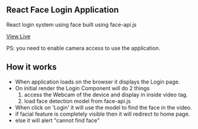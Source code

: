 ## React Face Login Application

React login system using face built using face-api.js

[View Live](https://face-app-pi.vercel.app/)

PS: you need to enable camera access to use the application.

## How it works
- When application loads on the browser it displays the Login page.
- On initial render the Login Component will do 2 things
  1. access the Webcam of the device and display in inside video tag.
  2. load face detection model from face-api.js
- When click on 'Login' it will use the model to find the face in the video.
- if facial feature is completely visible then it will redirect to home page.
- else it will alert "cannot find face"
